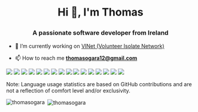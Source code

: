 <h1 align="center">Hi 👋, I'm Thomas 
</p></h1>
<h3 align="center">A passionate software developer from Ireland</h3>

- 🔭 I’m currently working on [VINet (Volunteer Isolate Network)](https://github.com/googleinterns/step226-2020)

- 📫 How to reach me **thomasogara12@gmail.com**

<p align="left">
<img src="https://img.shields.io/badge/java-%23ED8B00.svg?&style=for-the-badge&logo=java&logoColor=white"/>
<img src="https://img.shields.io/badge/Linux%20-%23000000.svg?&style=for-the-badge&logo=linux&logoColor=white"/>
<img src="https://img.shields.io/badge/Git%20-%23E34F26.svg?&style=for-the-badge&logo=git&logoColor=white"/>
<img src="https://img.shields.io/badge/GCP%20-%23089900.svg?&style=for-the-badge&logo=google-cloud&logoColor=white"/>
<img src="https://img.shields.io/badge/MySQL%20-%23007ACC.svg?&style=for-the-badge&logo=mysql&logoColor=white"/>
<img src="https://img.shields.io/badge/Bash%20-%23000000.svg?&style=for-the-badge&logo=gnu-bash&logoColor=white"/>
<img src="https://img.shields.io/badge/jquery%20-%230769AD.svg?&style=for-the-badge&logo=jquery&logoColor=white"/>
<img src="https://img.shields.io/badge/bootstrap%20-%23563D7C.svg?&style=for-the-badge&logo=bootstrap&logoColor=white"/>
<img src="https://img.shields.io/badge/css3%20-%231572B6.svg?&style=for-the-badge&logo=css3&logoColor=white"/>
<img src="https://img.shields.io/badge/html5%20-%23E34F26.svg?&style=for-the-badge&logo=html5&logoColor=white"/>
<img src="https://img.shields.io/badge/typescript%20-%23007ACC.svg?&style=for-the-badge&logo=typescript&logoColor=white"/>
<img src="https://img.shields.io/badge/php-%23777BB4.svg?&style=for-the-badge&logo=php&logoColor=white"/>
<img src="https://img.shields.io/badge/python%20-%2314354C.svg?&style=for-the-badge&logo=python&logoColor=white"/>
<img src="https://img.shields.io/badge/r-%23276DC3.svg?&style=for-the-badge&logo=r&logoColor=white"/>
<img src="https://img.shields.io/badge/c%20-%2300599C.svg?&style=for-the-badge&logo=c&logoColor=white"/>
<img src="https://img.shields.io/badge/javascript%20-%23323330.svg?&style=for-the-badge&logo=javascript&logoColor=%23F7DF1E"/>

<p><span>Note: Language usage statistics are based on GitHub contributions and are not a reflection of comfort level and/or exclusivity.</span></p>
<p><img align="left" src="https://github-readme-stats.vercel.app/api/top-langs/?username=thomasogara&layout=compact&hide=html" alt="thomasogara" /></p>

<p>&nbsp;<img align="center" src="https://github-readme-stats.vercel.app/api?username=thomasogara&show_icons=true" alt="thomasogara" /></p>
